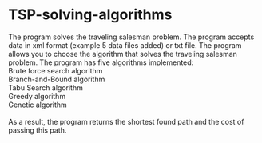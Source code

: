 # TSP-solving-algorithms

The program solves the traveling salesman problem. The program accepts data in xml format (example 5 data files added) or txt file. The program allows you to choose the algorithm that solves the traveling salesman problem. The program has five algorithms implemented:
<br/>Brute force search algorithm
<br/>Branch-and-Bound algorithm
<br/>Tabu Search algorithm
<br/>Greedy algorithm
<br/>Genetic algorithm
<br/><br/>
As a result, the program returns the shortest found path and the cost of passing this path.

